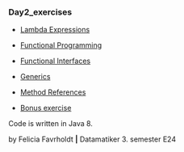### Day2_exercises

* [Lambda Expressions](src/main/java/dk/favrholdt/ex1_LambdaExpressions)

* [Functional Programming](src/main/java/dk/favrholdt/ex2_FunctionalProgramming)

* [Functional Interfaces](src/main/java/dk/favrholdt/ex3_FunctionalInterfaces)

* [Generics](src/main/java/dk/favrholdt/ex4_Generics)

* [Method References](src/main/java/dk/favrholdt/ex5_MethodReferences)

* [Bonus exercise](src/main/java/dk/favrholdt/ex10_BonusExercise)

Code is written in Java 8.

by Felicia Favrholdt **|**
Datamatiker 3. semester E24 
